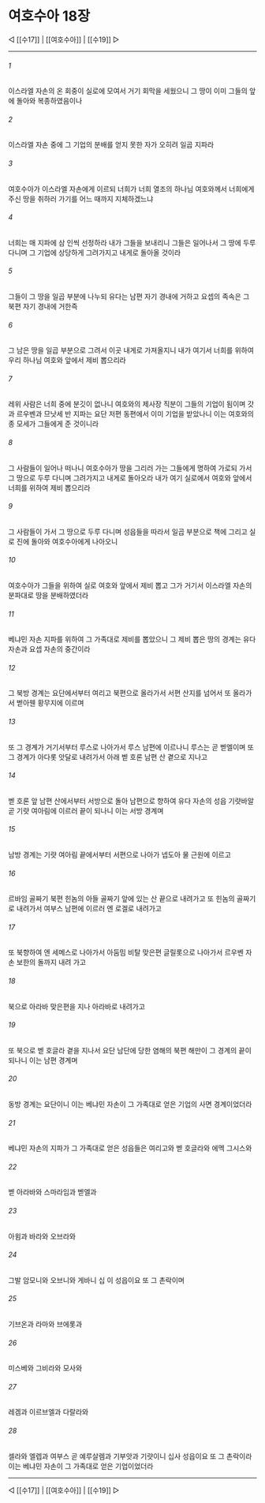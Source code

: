 # 여호수아 18장

◁ [[수17]] | [[여호수아]] | [[수19]] ▷
***

###### 1
이스라엘 자손의 온 회중이 실로에 모여서 거기 회막을 세웠으니 그 땅이 이미 그들의 앞에 돌아와 복종하였음이나

###### 2
이스라엘 자손 중에 그 기업의 분배를 얻지 못한 자가 오히려 일곱 지파라

###### 3
여호수아가 이스라엘 자손에게 이르되 너희가 너희 열조의 하나님 여호와께서 너희에게 주신 땅을 취하러 가기를 어느 때까지 지체하겠느냐

###### 4
너희는 매 지파에 삼 인씩 선정하라 내가 그들을 보내리니 그들은 일어나서 그 땅에 두루 다니며 그 기업에 상당하게 그려가지고 내게로 돌아올 것이라

###### 5
그들이 그 땅을 일곱 부분에 나누되 유다는 남편 자기 경내에 거하고 요셉의 족속은 그 북편 자기 경내에 거한즉

###### 6
그 남은 땅을 일곱 부분으로 그려서 이곳 내게로 가져올지니 내가 여기서 너희를 위하여 우리 하나님 여호와 앞에서 제비 뽑으리라

###### 7
레위 사람은 너희 중에 분깃이 없나니 여호와의 제사장 직분이 그들의 기업이 됨이며 갓과 르우벤과 므낫세 반 지파는 요단 저편 동편에서 이미 기업을 받았나니 이는 여호와의 종 모세가 그들에게 준 것이니라

###### 8
그 사람들이 일어나 떠나니 여호수아가 땅을 그리러 가는 그들에게 명하여 가로되 가서 그 땅으로 두루 다니며 그려가지고 내게로 돌아오라 내가 여기 실로에서 여호와 앞에서 너희를 위하여 제비 뽑으리라

###### 9
그 사람들이 가서 그 땅으로 두루 다니며 성읍들을 따라서 일곱 부분으로 책에 그리고 실로 진에 돌아와 여호수아에게 나아오니

###### 10
여호수아가 그들을 위하여 실로 여호와 앞에서 제비 뽑고 그가 거기서 이스라엘 자손의 분파대로 땅을 분배하였더라

###### 11
베냐민 자손 지파를 위하여 그 가족대로 제비를 뽑았으니 그 제비 뽑은 땅의 경계는 유다 자손과 요셉 자손의 중간이라

###### 12
그 북방 경계는 요단에서부터 여리고 북편으로 올라가서 서편 산지를 넘어서 또 올라가서 벧아웬 황무지에 이르며

###### 13
또 그 경계가 거기서부터 루스로 나아가서 루스 남편에 이르나니 루스는 곧 벧엘이며 또 그 경계가 아다롯 앗달로 내려가서 아래 벧 호론 남편 산 곁으로 지나고

###### 14
벧 호론 앞 남편 산에서부터 서방으로 돌아 남편으로 향하여 유다 자손의 성읍 기럇바알 곧 기럇 여아림에 이르러 끝이 되나니 이는 서방 경계며

###### 15
남방 경계는 기럇 여아림 끝에서부터 서편으로 나아가 넵도아 물 근원에 이르고

###### 16
르바임 골짜기 북편 힌놈의 아들 골짜기 앞에 있는 산 끝으로 내려가고 또 힌놈의 골짜기로 내려가서 여부스 남편에 이르러 엔 로겔로 내려가고

###### 17
또 북향하여 엔 세메스로 나아가서 아둠밈 비탈 맞은편 글릴롯으로 나아가서 르우벤 자손 보한의 돌까지 내려 가고

###### 18
북으로 아라바 맞은편을 지나 아라바로 내려가고

###### 19
또 북으로 벧 호글라 곁을 지나서 요단 남단에 당한 염해의 북편 해만이 그 경계의 끝이 되나니 이는 남편 경계며

###### 20
동방 경계는 요단이니 이는 베냐민 자손이 그 가족대로 얻은 기업의 사면 경계이었더라

###### 21
베냐민 자손의 지파가 그 가족대로 얻은 성읍들은 여리고와 벧 호글라와 에멕 그시스와

###### 22
벧 아라바와 스마라임과 벧엘과

###### 23
아윔과 바라와 오브라와

###### 24
그발 암모니와 오브니와 게바니 십 이 성읍이요 또 그 촌락이며

###### 25
기브온과 라마와 브에롯과

###### 26
미스베와 그비라와 모사와

###### 27
레겜과 이르브엘과 다랄라와

###### 28
셀라와 엘렙과 여부스 곧 예루살렘과 기부앗과 기럇이니 십사 성읍이요 또 그 촌락이라 이는 베냐민 자손이 그 가족대로 얻은 기업이었더라

***
◁ [[수17]] | [[여호수아]] | [[수19]] ▷